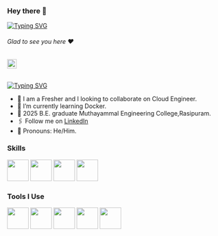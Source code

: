 ### Hey there :wave:

[![Typing SVG](https://readme-typing-svg.herokuapp.com?color=%2336BCF7&lines=This+is+Gurumoorthy )](https://git.io/typing-svg)
###### Glad to see you here :heart:
   
<a href="https://linkedin.com/in/gurumoorthy-s">
  <kbd>
  <img align="centre" alt="Guru's LinkdeIn" width="22px" src="https://cdn-icons-png.flaticon.com/512/174/174857.png" />
</a>

</a>

<br/>
<br/>

[![Typing SVG](https://readme-typing-svg.herokuapp.com?color=%2336BCF7&lines=Let's+Connect)](https://git.io/typing-svg)

- 🏢 I am a Fresher and I looking to collaborate on Cloud Engineer.
- 🌱 I’m currently learning Docker.
- 🏫 2025 B.E. graduate Muthayammal Engineering College,Rasipuram.
- 🖇 Follow me on [LinkedIn](https://linkedin.com/in/gurumoorthy-s)
- 👯 Pronouns: He/Him.

### Skills
 <img height="50" width="50" src="https://img.icons8.com/color/48/000000/java-coffee-cup-logo.png" /> <img height="50" width="50" src="https://img.icons8.com/color/48/000000/mysql-logo.png"/> <img height="50" width="50" src="https://img.icons8.com/color/48/000000/html-5.png" /> <img height="50" width="50" src="https://img.icons8.com/color/48/000000/css3.png" />
 

### Tools I Use
<img height="50" width="50" src="https://img.icons8.com/color/48/000000/visual-studio-code-2019.png"/> <img height="50" width="50" src="https://img.icons8.com/color/50/000000/git.png"/>  <img height="50" width="50" src="https://img.icons8.com/?size=96&id=3sGOUDo9nJ4k&format=png"/>
<img height="50" width="50" src="https://upload.wikimedia.org/wikipedia/commons/0/0a/Terraform_Logo.svg"/>
<img height="50" width="50" src="https://upload.wikimedia.org/wikipedia/commons/3/3d/Azure_DevOps_Logo.svg"/>


